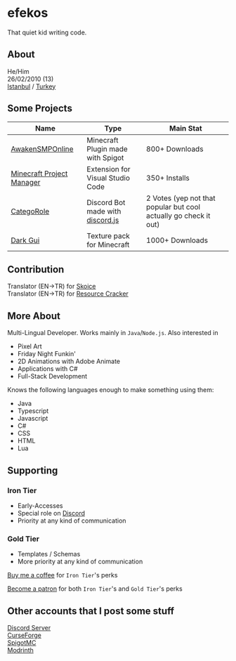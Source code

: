 # efekos
That quiet kid writing code.

## About
He/Him\
26/02/2010 (13)\
[Istanbul](https://google.com/search?q=İstanbul) / [Turkey](https://www.google.com/search?q=Türkiye)

## Some Projects

| Name | Type | Main Stat |
|------|------|-----------|
| [AwakenSMPOnline](https://www.spigotmc.org/resources/awakensmp-online.102573/) | Minecraft Plugin made with Spigot | 800+ Downloads |
| [Minecraft Project Manager](https://marketplace.visualstudio.com/items?itemName=efekos.minecraft-project-manager) | Extension for Visual Studio Code | 350+ Installs
| [CategoRole](https://top.gg/bot/1000132133903409262) | Discord Bot made with [discord.js](https://discord.js.org/) | 2 Votes (yep not that popular but cool actually go check it out) |
| [Dark Gui](https://legacy.curseforge.com/minecraft/texture-packs/dark-gui-by-efekos) | Texture pack for Minecraft | 1000+ Downloads |


## Contribution

Translator (EN->TR) for [Skoice](https://github.com/Skoice/skoice)\
Translator (EN->TR) for [Resource Cracker](https://github.com/Stein-N/Resource-Cracker-Fabric)

## More About

Multi-Lingual Developer. Works mainly in `Java`/`Node.js`. Also interested in
* Pixel Art
* Friday Night Funkin'
* 2D Animations with Adobe Animate
* Applications with C#
* Full-Stack Development

Knows the following languages enough to make something using them:
* Java
* Typescript
* Javascript
* C#
* CSS
* HTML
* Lua

## Supporting

### Iron Tier
* Early-Accesses
* Special role on [Discord](https://discord.gg/8PPgcmYNf4)
* Priority at any kind of communication

### Gold Tier
* Templates / Schemas
* More priority at any kind of communication


[Buy me a coffee](https://www.buymeacoffee.com/efekos) for `Iron Tier`'s perks

[Become a patron](https://patreon.com/efekos) for both `Iron Tier`'s and `Gold Tier`'s perks

## Other accounts that I post some stuff

[Discord Server](https://discord.gg/8PPgcmYNf4)\
[CurseForge](https://legacy.curseforge.com/members/efekos0/projects)\
[SpigotMC](https://www.spigotmc.org/members/efekos.1519254/)\
[Modrinth](https://modrinth.com/user/efekos)